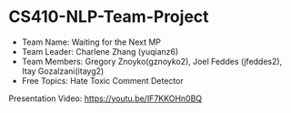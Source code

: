 # CS410-NLP-Team-Project
- Team Name: Waiting for the Next MP
- Team Leader: Charlene Zhang (yuqianz6)
- Team Members: Gregory Znoyko(gznoyko2), Joel Feddes (jfeddes2), Itay Gozalzani(itayg2)
- Free Topics: Hate Toxic Comment Detector
  
Presentation Video: https://youtu.be/IF7KKOHn0BQ 
